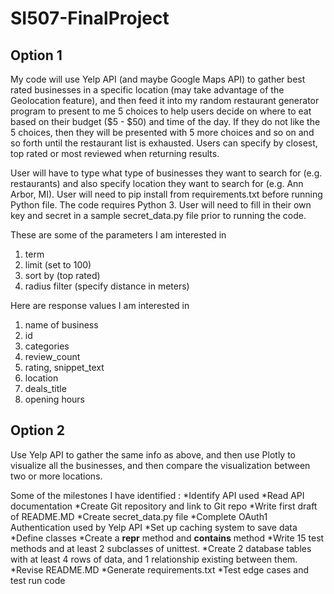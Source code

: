 # SI507-FinalProject

## **Option 1**
My code will use Yelp API (and maybe Google Maps API) to gather best rated businesses in a specific location (may take advantage of the Geolocation feature), and then feed it into my random restaurant generator program to present to me 5 choices to help users decide on where to eat based on their budget ($5 - $50) and time of the day. If they do not like the 5 choices, then they will be presented with 5 more choices and so on and so forth until the restaurant list is exhausted. Users can specify by closest, top rated or most reviewed when returning results.

User will have to type what type of businesses they want to search for (e.g. restaurants) and also specify location they want to search for (e.g. Ann Arbor, MI). User will need to pip install from requirements.txt before running Python file. The code requires Python 3. User will need to fill in their own key and secret in a sample secret_data.py file prior to running the code. 

These are some of the parameters I am interested in 
1. term
2. limit (set to 100)
3. sort by (top rated)
4. radius filter (specify distance in meters)

Here are response values I am interested in 
1. name of business
2. id
3. categories
4. review_count
5. rating, snippet_text
6. location
7. deals_title
8. opening hours

## **Option 2**
Use Yelp API to gather the same info as above, and then use Plotly to visualize all the businesses, and then compare the visualization between two or more locations. 

Some of the milestones I have identified :
*Identify API used
*Read API documentation
*Create Git repository and link to Git repo
*Write first draft of README.MD
*Create secret_data.py file
*Complete OAuth1 Authentication used by Yelp API
*Set up caching system to save data
*Define classes
*Create a __repr__ method and __contains__ method
*Write 15 test methods and at least 2 subclasses of unittest.
*Create 2 database tables with at least 4 rows of data, and 1 relationship existing between them.
*Revise README.MD
*Generate requirements.txt
*Test edge cases and test run code